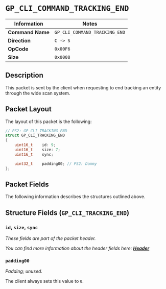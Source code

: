 # `GP_CLI_COMMAND_TRACKING_END`

| Information               | Notes |
|---                        |---    |
| **Command Name**          | `GP_CLI_COMMAND_TRACKING_END` |
| **Direction**             | `C -> S` |
| **OpCode**                | `0x00F6` |
| **Size**                  | `0x0008` |

## Description

This packet is sent by the client when requesting to end tracking an entity through the wide scan system.

## Packet Layout

The layout of this packet is the following:

```cpp
// PS2: GP_CLI_TRACKING_END
struct GP_CLI_TRACKING_END
{
    uint16_t    id: 9;
    uint16_t    size: 7;
    uint16_t    sync;

    uint32_t    padding00; // PS2: Dammy
};
```

## Packet Fields

The following information describes the structures outlined above.

## Structure Fields (`GP_CLI_TRACKING_END`)

### `id`, `size`, `sync`

_These fields are part of the packet header._

_You can find more information about the header fields here: [**Header**](/world/HEADER.md)_

### `padding00`

_Padding; unused._

The client always sets this value to `0`.
